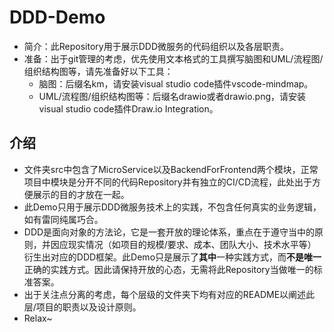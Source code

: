 # DDD-Demo

* 简介：此Repository用于展示DDD微服务的代码组织以及各层职责。
* 准备：出于git管理的考虑，优先使用文本格式的工具撰写脑图和UML/流程图/组织结构图等，请先准备好以下工具：
  * 脑图：后缀名km，请安装visual studio code插件vscode-mindmap。
  * UML/流程图/组织结构图等：后缀名drawio或者drawio.png，请安装visual studio code插件Draw.io Integration。

## 介绍

* 文件夹src中包含了MicroService以及BackendForFrontend两个模块，正常项目中模块是分开不同的代码Repository并有独立的CI/CD流程，此处出于方便展示的目的才放在一起。
* 此Demo只用于展示DDD微服务技术上的实践，不包含任何真实的业务逻辑，如有雷同纯属巧合。
* DDD是面向对象的方法论，它是一套开放的理论体系，重点在于遵守当中的原则，并因应现实情况（如项目的规模/要求、成本、团队大小、技术水平等）衍生出对应的DDD框架。此Demo只是展示了**其中**一种实践方式，而**不是唯一**正确的实践方式。因此请保持开放的心态，无需将此Repository当做唯一的标准答案。
* 出于关注点分离的考虑，每个层级的文件夹下均有对应的README以阐述此层/项目的职责以及设计原则。
* Relax~


